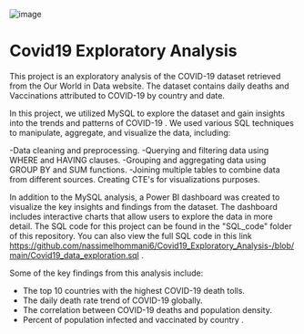 
![image](https://user-images.githubusercontent.com/130168330/230727685-a018937f-e693-4085-8820-466ac11bea69.png)




# Covid19 Exploratory Analysis


This project is an exploratory analysis of the COVID-19  dataset retrieved from the Our World in Data website. The dataset contains daily deaths and Vaccinations attributed to COVID-19 by country and date.

In this project, we utilized MySQL to explore the dataset and gain insights into the trends and patterns of COVID-19 . We used various SQL techniques to manipulate, aggregate, and visualize the data, including:

-Data cleaning and preprocessing.
-Querying and filtering data using WHERE and HAVING clauses.
-Grouping and aggregating data using GROUP BY and SUM functions.
-Joining multiple tables to combine data from different sources.
Creating CTE's for visualizations purposes.

In addition to the MySQL analysis, a Power BI dashboard was created to visualize the key insights and findings from the dataset. The dashboard includes interactive charts that allow users to explore the data in more detail.
The SQL code for this project can be found in the "SQL_code" folder of this repository. You can also view the full SQL code in this link https://github.com/nassimelhommani6/Covid19_Exploratory_Analysis-/blob/main/Covid19_data_exploration.sql .

Some of the key findings from this analysis include:
 - The top 10 countries with the highest COVID-19 death tolls.
 - The daily death rate trend of COVID-19 globally.
 - The correlation between COVID-19 deaths and population density.
 - Percent of population infected and vaccinated  by country .
